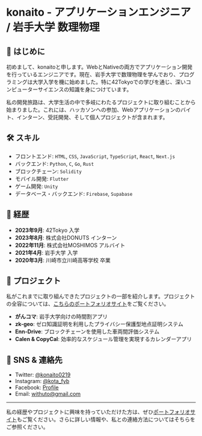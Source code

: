 # konaito - アプリケーションエンジニア / 岩手大学 数理物理

## 👋 はじめに
初めまして、konaitoと申します。WebとNativeの両方でアプリケーション開発を行っているエンジニアです。現在、岩手大学で数理物理を学んでおり、プログラミングは大学入学を機に始めました。特に42Tokyoでの学びを通じ、深いコンピューターサイエンスの知識を身につけています。

私の開発旅路は、大学生活の中で多岐にわたるプロジェクトに取り組むことから始まりました。これには、ハッカソンへの参加、Webアプリケーションのバイト、インターン、受託開発、そして個人プロジェクトが含まれます。

## 🛠 スキル
- フロントエンド: `HTML`, `CSS`, `JavaScript`, `TypeScript`, `React`, `Next.js`
- バックエンド: `Python`, `C`, `Go`, `Rust`
- ブロックチェーン: `Solidity`
- モバイル開発: `Flutter`
- ゲーム開発: `Unity`
- データベース・バックエンド: `Firebase`, `Supabase`

## 📜 経歴
- **2023年9月**: 42Tokyo 入学
- **2023年8月**: 株式会社DONUTS インターン
- **2022年11月**: 株式会社MOSHIMOS アルバイト
- **2021年4月**: 岩手大学 入学
- **2020年3月**: 川崎市立川崎高等学校 卒業

## 🚀 プロジェクト
私がこれまでに取り組んできたプロジェクトの一部を紹介します。プロジェクトの全容については、[こちらのポートフォリオサイト](https://konaito.github.io)をご覧ください。
- **がんコマ**: 岩手大学向けの時間割アプリ
- **zk-geo**: ゼロ知識証明を利用したプライバシー保護型地点証明システム
- **Enn-Drive**: ブロックチェーンを使用した車両間評価システム
- **Calen & CopyCal**: 効率的なスケジュール管理を実現するカレンダーアプリ

## 📱 SNS & 連絡先
- Twitter: [@konaito0219](https://twitter.com/konaito0219)
- Instagram: [@kota_fyb](https://www.instagram.com/konaito_/)
- Facebook: [Profile](https://www.facebook.com/profile.php?id=100078669887929)
- Email: [withuto@gmail.com](mailto:withuto@gmail.com)

---

私の経歴やプロジェクトに興味を持っていただけた方は、ぜひ[ポートフォリオサイト](https://konaito.github.io)もご覧ください。さらに詳しい情報や、私との連絡方法についてはそちらをご参照ください。
